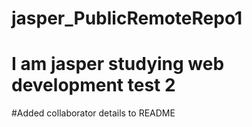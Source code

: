 # jasper_PublicRemoteRepo1

# I am jasper studying web development test 2

#Added collaborator details to README
